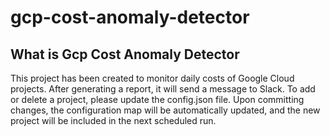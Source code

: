 # gcp-cost-anomaly-detector



## What is Gcp Cost Anomaly Detector

This project has been created to monitor daily costs of Google Cloud projects. After generating a report, it will send a message to Slack. To add or delete a project, please update the config.json file. Upon committing changes, the configuration map will be automatically updated, and the new project will be included in the next scheduled run.